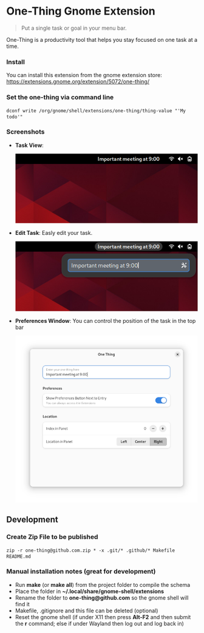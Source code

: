 # One-Thing Gnome Extension

> Put a single task or goal in your menu bar.

One-Thing is a productivity tool that helps you stay focused on one task at a time.

### Install

You can install this extension from the gnome extension store: https://extensions.gnome.org/extension/5072/one-thing/

### Set the one-thing via command line

```
dconf write /org/gnome/shell/extensions/one-thing/thing-value "'My todo'"
```

### Screenshots

- **Task View**:

  <img src="./.github/screenshots/one-thing_2.png" alt="drawing" width="600"/>

- **Edit Task**: Easly edit your task.

  <img src="./.github/screenshots/one-thing_1.png" alt="drawing" width="600"/>

- **Preferences Window**: You can control the position of the task in the top bar

  <img src="./.github/screenshots/one-thing_3.png" alt="drawing" width="600"/>

## Development

### Create Zip File to be published

```
zip -r one-thing@github.com.zip * -x .git/* .github/* Makefile README.md
```

### Manual installation notes (great for development)

- Run **make** (or **make all**) from the project folder to compile the schema
- Place the folder in **~/.local/share/gnome-shell/extensions**
- Rename the folder to **one-thing<span>@</span>github.com** so the gnome
  shell will find it
- Makefile, .gitignore and this file can be deleted (optional)
- Reset the gnome shell (if under X11 then press **Alt-F2** and then submit the
  **r** command; else if under Wayland then log out and log back in)
